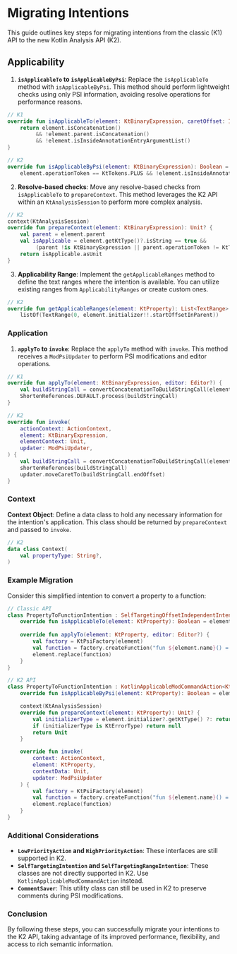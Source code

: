 # Migrating Intentions

This guide outlines key steps for migrating intentions from the classic (K1) API to the new Kotlin Analysis API (K2).

## Applicability

1. **`isApplicableTo` to `isApplicableByPsi`**: Replace the `isApplicableTo` method with `isApplicableByPsi`. This
   method should perform lightweight checks using only PSI information, avoiding resolve operations for performance
   reasons.

```kotlin
// K1
override fun isApplicableTo(element: KtBinaryExpression, caretOffset: Int): Boolean {
    return element.isConcatenation() 
         && !element.parent.isConcatenation() 
         && !element.isInsideAnnotationEntryArgumentList()
}

// K2
override fun isApplicableByPsi(element: KtBinaryExpression): Boolean =
    element.operationToken == KtTokens.PLUS && !element.isInsideAnnotationEntryArgumentList()
```

2. **Resolve-based checks**: Move any resolve-based checks from `isApplicableTo` to `prepareContext`. This method
   leverages the K2 API within an `KtAnalysisSession` to perform more complex analysis.

```kotlin
// K2
context(KtAnalysisSession)
override fun prepareContext(element: KtBinaryExpression): Unit? {
    val parent = element.parent
    val isApplicable = element.getKtType()?.isString == true && 
         (parent !is KtBinaryExpression || parent.operationToken != KtTokens.PLUS || parent.getKtType()?.isString == false)
    return isApplicable.asUnit
}
```

3. **Applicability Range**: Implement the `getApplicableRanges` method to define the text ranges where the intention is
   available. You can utilize existing ranges from `ApplicabilityRanges` or create custom ones.

```kotlin
// K2
override fun getApplicableRanges(element: KtProperty): List<TextRange> =
    listOf(TextRange(0, element.initializer!!.startOffsetInParent))
```

### Application

1. **`applyTo` to `invoke`**: Replace the `applyTo` method with `invoke`. This method receives a `ModPsiUpdater` to
   perform PSI modifications and editor operations.

```kotlin
// K1
override fun applyTo(element: KtBinaryExpression, editor: Editor?) {
    val buildStringCall = convertConcatenationToBuildStringCall(element)
    ShortenReferences.DEFAULT.process(buildStringCall)
}

// K2
override fun invoke(
    actionContext: ActionContext,
    element: KtBinaryExpression,
    elementContext: Unit,
    updater: ModPsiUpdater,
) {
    val buildStringCall = convertConcatenationToBuildStringCall(element)
    shortenReferences(buildStringCall)
    updater.moveCaretTo(buildStringCall.endOffset)
}
```

### Context

**Context Object**: Define a data class to hold any necessary information for the intention's application. This class
should be returned by `prepareContext` and passed to `invoke`.

```kotlin
// K2
data class Context(
    val propertyType: String?,
)
```

### Example Migration

Consider this simplified intention to convert a property to a function:

```kotlin
// Classic API
class PropertyToFunctionIntention : SelfTargetingOffsetIndependentIntention<KtProperty>(KtProperty::class.java) {
    override fun isApplicableTo(element: KtProperty): Boolean = element.isLocal && element.getter == null
    
    override fun applyTo(element: KtProperty, editor: Editor?) {
        val factory = KtPsiFactory(element)
        val function = factory.createFunction("fun ${element.name}() = ${element.initializer?.text}")
        element.replace(function)
    }
}

// K2 API
class PropertyToFunctionIntention : KotlinApplicableModCommandAction<KtProperty, Unit>(KtProperty::class) {
    override fun isApplicableByPsi(element: KtProperty): Boolean = element.isLocal && element.getter == null

    context(KtAnalysisSession)
    override fun prepareContext(element: KtProperty): Unit? {
        val initializerType = element.initializer?.getKtType() ?: return null
        if (initializerType is KtErrorType) return null
        return Unit
    }

    override fun invoke(
        context: ActionContext,
        element: KtProperty,
        contextData: Unit,
        updater: ModPsiUpdater
    ) {
        val factory = KtPsiFactory(element)
        val function = factory.createFunction("fun ${element.name}() = ${element.initializer?.text}")
        element.replace(function)
    }
} 
``` 

### Additional Considerations

* **`LowPriorityAction` and `HighPriorityAction`**: These interfaces are still supported in K2.
* **`SelfTargetingIntention` and `SelfTargetingRangeIntention`**: These classes are not directly supported in K2.
  Use `KotlinApplicableModCommandAction` instead.
* **`CommentSaver`**: This utility class can still be used in K2 to preserve comments during PSI modifications.

### Conclusion

By following these steps, you can successfully migrate your intentions to the K2 API, taking advantage of its improved
performance, flexibility, and access to rich semantic information.